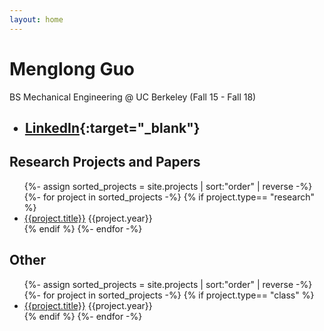 ```yaml
---
layout: home
---
```


# Menglong Guo
BS Mechanical Engineering @ UC Berkeley (Fall 15 - Fall 18)
<br />
<span id="email"></span>


&nbsp;&bull;&nbsp;
[LinkedIn](https://www.linkedin.com/in/menglong-guo-268aab175/){:target="_blank"}
----

## Research Projects and Papers
<ul>
{%- assign sorted_projects = site.projects | sort:"order" | reverse -%}
{%- for project in sorted_projects -%}
  {% if project.type== "research" %}
  	<li>
    	<a href="{{project.url | relative_url}}">{{project.title}}</a>
    	<time datetime="{{project.year}}">{{project.year}}</time>
  	</li>
  {% endif %}
{%- endfor -%}
</ul>

## Other
<ul>
{%- assign sorted_projects = site.projects | sort:"order" | reverse -%}
{%- for project in sorted_projects -%}
  {% if project.type== "class" %}
  	<li>
    	<a href="{{project.url | relative_url}}">{{project.title}}</a>
    	<time datetime="{{project.year}}">{{project.year}}</time>
  	</li>
  {% endif %}
{%- endfor -%}
</ul>


<script>
$(function() {
    var email = '';
    email += 'm.guo';
    email += '@berkeley.edu';
    // $('#email').attr('href', 'mailto:' + email);
    $('#email').text(email);
});
</script>


